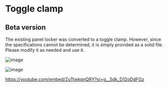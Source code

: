 # Toggle clamp

## Beta version

The existing panel locker was converted to a toggle clamp.
However, since the specifications cannot be determined, it is simply provided as a solid file.
Please modify it as needed and use it.

![image](https://github.com/v6cl/MyDIYthings/assets/16078263/54c1d408-0dc1-4c49-8d0b-8bd620ea5b54)

![image](https://github.com/v6cl/MyDIYthings/assets/16078263/33a5c130-b8b7-46b8-b4b2-2dd20d6d953d)

https://youtube.com/embed/ZuTtwkqnQRY?si=g__5dk_D12oDdFGz
